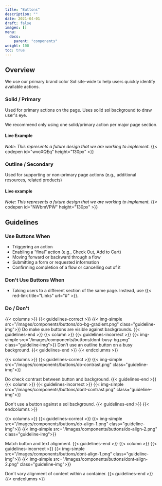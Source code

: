 ```yaml
---
title: "Buttons"
description: ""
date: 2021-04-01
draft: false
images: []
menu:
  docs:
    parent: "components"
weight: 100
toc: true
---
```


## Overview

We use our primary brand color Sol site-wide to help users quickly identify available actions.

### Solid / Primary

Used for primary actions on the page. Uses solid sol background to draw user's eye.

We recommend only using one solid/primary action per major page section.

#### Live Example
*Note: This represents a future design that we are working to implement.*
{{< codepen id="wvoXQEq" height="130px" >}}


### Outline / Secondary

Used for supporting or non-primary page actions (e.g., additional resources, related products)


#### Live example
*Note: This represents a future design that we are working to implement.*
{{< codepen id="NWbmVPW" height="130px" >}}


<!-- ### Link Style -->

<!-- Do we want this? Idk -->



<!-- ### Full Width

Displays at full width of its container.

[example here] -->


<!-- ### Accessibility
[under construction] -->

## Guidelines

### Use Buttons When
- Triggering an action
- Enabling a “final” action (e.g., Check Out, Add to Cart)
- Moving forward or backward through a flow
- Submitting a form or requested information
- Confirming completion of a flow or cancelling out of it

### Don't Use Buttons When
- Taking users to a different section of the same page. Instead, use {{< red-link title="Links" url="#" >}}.


### Do / Don't

{{< columns >}}
{{< guidelines-correct >}}
{{< img-simple src="/images/components/buttons/do-bg-gradient.png" class="guideline-img">}}
Do make sure buttons are visible against backgrounds.
{{< guidelines-end >}}
{{< column >}}
{{< guidelines-incorrect >}}
{{< img-simple src="/images/components/buttons/dont-busy-bg.png" class="guideline-img">}}
Don't use an outline button on a busy background.
{{< guidelines-end >}}
{{< endcolumns >}}

{{< columns >}}
{{< guidelines-correct >}}
{{< img-simple src="/images/components/buttons/do-contrast.png" class="guideline-img">}}

Do check contrast between button and background.
{{< guidelines-end >}}
{{< column >}}
{{< guidelines-incorrect >}}
{{< img-simple src="/images/components/buttons/dont-contrast.png" class="guideline-img">}}

Don't use a button against a sol background.
{{< guidelines-end >}}
{{< endcolumns >}}

{{< columns >}}
{{< guidelines-correct >}}
{{< img-simple src="/images/components/buttons/do-align-1.png" class="guideline-img">}}
{{< img-simple src="/images/components/buttons/do-align-2.png" class="guideline-img">}}

Match button and text alignment.
{{< guidelines-end >}}
{{< column >}}
{{< guidelines-incorrect >}}
{{< img-simple src="/images/components/buttons/dont-align-1.png" class="guideline-img">}}
{{< img-simple src="/images/components/buttons/dont-align-2.png" class="guideline-img">}}

Don't vary alignment of content within a container.
{{< guidelines-end >}}
{{< endcolumns >}}


<!-- ## Modifiers -->

<!-- Here's info on the Sitecore modifiers used to create buttons. -->
